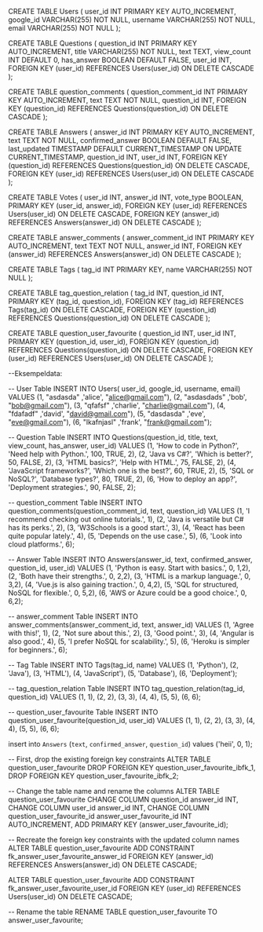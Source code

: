 CREATE TABLE Users (
    user_id INT PRIMARY KEY AUTO_INCREMENT,
    google_id VARCHAR(255) NOT NULL,
    username VARCHAR(255) NOT NULL,
    email VARCHAR(255) NOT NULL
);

CREATE TABLE Questions (
    question_id INT PRIMARY KEY AUTO_INCREMENT,
    title VARCHAR(255) NOT NULL,
    text TEXT,
    view_count INT DEFAULT 0,
    has_answer BOOLEAN DEFAULT FALSE,
    user_id INT,
    FOREIGN KEY (user_id) REFERENCES Users(user_id) ON DELETE CASCADE
); 

CREATE TABLE question_comments (
    question_comment_id INT PRIMARY KEY AUTO_INCREMENT,
    text TEXT NOT NULL,
    question_id INT,
    FOREIGN KEY (question_id) REFERENCES Questions(question_id) ON DELETE CASCADE
);

CREATE TABLE Answers (
    answer_id INT PRIMARY KEY AUTO_INCREMENT,
    text TEXT NOT NULL,
    confirmed_answer BOOLEAN DEFAULT FALSE,
    last_updated TIMESTAMP DEFAULT CURRENT_TIMESTAMP ON UPDATE CURRENT_TIMESTAMP,
    question_id INT,
    user_id INT,
    FOREIGN KEY (question_id) REFERENCES Questions(question_id) ON DELETE CASCADE,
    FOREIGN KEY (user_id) REFERENCES Users(user_id) ON DELETE CASCADE
);

CREATE TABLE Votes (
    user_id INT,
    answer_id INT,
    vote_type BOOLEAN,
    PRIMARY KEY (user_id, answer_id),
    FOREIGN KEY (user_id) REFERENCES Users(user_id) ON DELETE CASCADE,
    FOREIGN KEY (answer_id) REFERENCES Answers(answer_id) ON DELETE CASCADE
);

CREATE TABLE answer_comments (
    answer_comment_id INT PRIMARY KEY AUTO_INCREMENT,
    text TEXT NOT NULL,
    answer_id INT,
    FOREIGN KEY (answer_id) REFERENCES Answers(answer_id) ON DELETE CASCADE
);

CREATE TABLE Tags (
    tag_id INT PRIMARY KEY,
    name VARCHAR(255) NOT NULL
);

CREATE TABLE tag_question_relation (
    tag_id INT,
    question_id INT,
    PRIMARY KEY (tag_id, question_id),
    FOREIGN KEY (tag_id) REFERENCES Tags(tag_id) ON DELETE CASCADE,
    FOREIGN KEY (question_id) REFERENCES Questions(question_id) ON DELETE CASCADE
);

CREATE TABLE question_user_favourite (
    question_id INT,
    user_id INT,
    PRIMARY KEY (question_id, user_id),
    FOREIGN KEY (question_id) REFERENCES Questions(question_id) ON DELETE CASCADE,
    FOREIGN KEY (user_id) REFERENCES Users(user_id) ON DELETE CASCADE
);

--Eksempeldata:

-- User Table
INSERT INTO Users( user_id, google_id, username, email) VALUES 
(1, "asdasda" ,'alice', "alice@gmail.com"),
(2, "asdasdads" ,'bob', "bob@gmail.com"),
(3, "qfafsf" ,'charlie', "charlie@gmail.com"),
(4, "fdafadf" ,'david', "david@gmail.com"),
(5, "dasdasda" ,'eve', "eve@gmail.com"),
(6, "lkafnjasl" ,'frank', "frank@gmail.com");

-- Question Table
INSERT INTO Questions(question_id, title, text, view_count, has_answer, user_id) VALUES 
(1, 'How to code in Python?', 'Need help with Python.', 100, TRUE, 2),
(2, 'Java vs C#?', 'Which is better?', 50, FALSE, 2),
(3, 'HTML basics?', 'Help with HTML.', 75, FALSE, 2),
(4, 'JavaScript frameworks?', 'Which one is the best?', 60, TRUE, 2),
(5, 'SQL or NoSQL?', 'Database types?', 80, TRUE, 2),
(6, 'How to deploy an app?', 'Deployment strategies.', 90, FALSE, 2);

-- question_comment Table
INSERT INTO question_comments(question_comment_id, text, question_id) VALUES 
(1, 'I recommend checking out online tutorials.', 1),
(2, 'Java is versatile but C# has its perks.', 2),
(3, 'W3Schools is a good start.', 3),
(4, 'React has been quite popular lately.', 4),
(5, 'Depends on the use case.', 5),
(6, 'Look into cloud platforms.', 6);

-- Answer Table
INSERT INTO Answers(answer_id, text, confirmed_answer, question_id, user_id) VALUES 
(1, 'Python is easy. Start with basics.', 0, 1,2),
(2, 'Both have their strengths.', 0, 2,2),
(3, 'HTML is a markup language.', 0, 3,2),
(4, 'Vue.js is also gaining traction.', 0, 4,2),
(5, 'SQL for structured, NoSQL for flexible.', 0, 5,2),
(6, 'AWS or Azure could be a good choice.', 0, 6,2);

-- answer_comment Table
INSERT INTO answer_comments(answer_comment_id, text, answer_id) VALUES 
(1, 'Agree with this!', 1),
(2, 'Not sure about this.', 2),
(3, 'Good point.', 3),
(4, 'Angular is also good.', 4),
(5, 'I prefer NoSQL for scalability.', 5),
(6, 'Heroku is simpler for beginners.', 6);

-- Tag Table
INSERT INTO Tags(tag_id, name) VALUES 
(1, 'Python'),
(2, 'Java'),
(3, 'HTML'),
(4, 'JavaScript'),
(5, 'Database'),
(6, 'Deployment');

-- tag_question_relation Table
INSERT INTO tag_question_relation(tag_id, question_id) VALUES 
(1, 1),
(2, 2),
(3, 3),
(4, 4),
(5, 5),
(6, 6);

-- question_user_favourite Table
INSERT INTO question_user_favourite(question_id, user_id) VALUES 
(1, 1),
(2, 2),
(3, 3),
(4, 4),
(5, 5),
(6, 6);


insert into `Answers` (`text`, `confirmed_answer`, `question_id`) values ('heii', 0, 1);





-- First, drop the existing foreign key constraints
ALTER TABLE question_user_favourite
DROP FOREIGN KEY question_user_favourite_ibfk_1, 
DROP FOREIGN KEY question_user_favourite_ibfk_2;

-- Change the table name and rename the columns
ALTER TABLE question_user_favourite
CHANGE COLUMN question_id answer_id INT,
CHANGE COLUMN user_id answer_id INT,
CHANGE COLUMN question_user_favourite_id answer_user_favourite_id INT AUTO_INCREMENT,
ADD PRIMARY KEY (answer_user_favourite_id);

-- Recreate the foreign key constraints with the updated column names
ALTER TABLE question_user_favourite
ADD CONSTRAINT fk_answer_user_favourite_answer_id
FOREIGN KEY (answer_id) REFERENCES Answers(answer_id) ON DELETE CASCADE;

ALTER TABLE question_user_favourite
ADD CONSTRAINT fk_answer_user_favourite_user_id
FOREIGN KEY (user_id) REFERENCES Users(user_id) ON DELETE CASCADE;

-- Rename the table
RENAME TABLE question_user_favourite TO answer_user_favourite;
